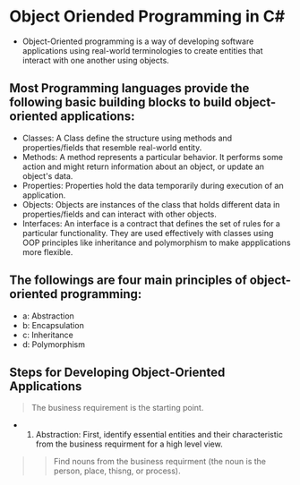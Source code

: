# Object Oriended Programming in C#
- Object-Oriented programming is a way of developing software applications using real-world terminologies to create entities that interact with one another using objects.

## Most Programming languages provide the following basic building blocks to build object-oriented applications:
- Classes: A Class define the structure using methods and properties/fields that resemble real-world entity.
- Methods: A method represents a particular behavior. It performs some action and might return information about an object, or update an object's data.
- Properties: Properties hold the data temporarily during execution of an application.
- Objects: Objects are instances of the class that holds different data in properties/fields and can interact with other objects.
- Interfaces: An interface is a contract that defines the set of rules for a particular functionality. They are used effectively with classes using OOP principles like inheritance and polymorphism to make appplications more flexible.

## The followings are four main principles of object-oriented programming:
- a: Abstraction
- b: Encapsulation
- c: Inheritance
- d: Polymorphism

## Steps for Developing Object-Oriented Applications
> The business requirement is the starting point.
- 1. Abstraction: First, identify essential entities and their characteristic from the business requirment for a high level view.
>> Find nouns from the business requirment (the noun is the person, place, thisng, or process).